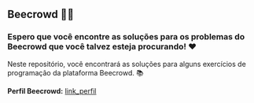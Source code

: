 ## Beecrowd 🐝🐝

### Espero que você encontre as soluções para os problemas do Beecrowd que você talvez esteja procurando! ❤

Neste repositório, você encontrará as soluções para alguns exercícios de programação da plataforma Beecrowd. 📚

**Perfil Beecrowd:** [link_perfil](https://www.beecrowd.com.br/judge/pt/profile/667397)
